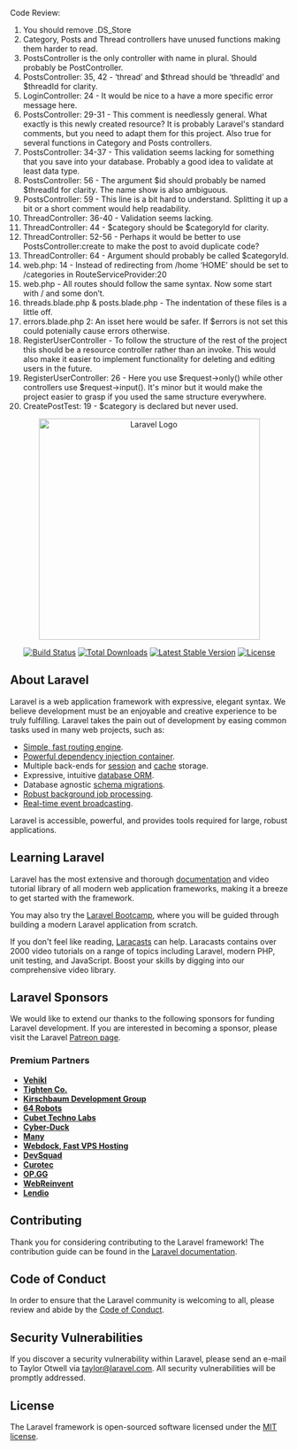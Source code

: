 Code Review:
1. You should remove .DS_Store
2. Category, Posts and Thread controllers have unused functions making them harder to read.
3. PostsController is the only controller with name in plural. Should probably be PostController.
4. PostsController: 35, 42 - ‘thread’ and $thread should be ‘threadId’ and $threadId for clarity.
5. LoginController: 24 - It would be nice to a have a more specific error message here.
6. PostsController: 29-31 - This comment is needlessly general.  What exactly is this newly created resource? It is probably Laravel's standard comments, but you need to adapt them for this project. Also true for several functions in Category and Posts controllers.
7. PostsController: 34-37 - This validation seems lacking for something that you save into your database. Probably a good idea to validate at least data type.
8. PostsController: 56 - The argument $id should probably be named $threadId for clarity. The name show is also ambiguous.
9. PostsController: 59 - This line is a bit hard to understand. Splitting it up a bit or a short comment would help readability.
10. ThreadController: 36-40 - Validation seems lacking.
11. ThreadController: 44 - $category should be $categoryId for clarity.
12. ThreadController: 52-56 - Perhaps it would be better to use PostsController:create to make the post to avoid duplicate code?
13. ThreadController: 64 - Argument should probably be called $categoryId.
14. web.php: 14 - Instead of redirecting from /home ‘HOME’ should be set to /categories in RouteServiceProvider:20
15. web.php - All routes should follow the same syntax. Now some start with / and some don’t. 
16. threads.blade.php & posts.blade.php - The indentation of these files is a little off.
17. errors.blade.php 2: An isset here would be safer. If $errors is not set this could potenially cause errors otherwise.
18. RegisterUserController - To follow the structure of the rest of the project this should be a resource controller rather than an invoke. This would also make it easier to implement functionality for deleting and editing users in the future.
19. RegisterUserController: 26 - Here you use $request->only() while other controllers use $request->input(). It's minor but it would make the project easier to grasp if you used the same structure everywhere.
20. CreatePostTest: 19 - $category is declared but never used.








<p align="center"><a href="https://laravel.com" target="_blank"><img src="https://raw.githubusercontent.com/laravel/art/master/logo-lockup/5%20SVG/2%20CMYK/1%20Full%20Color/laravel-logolockup-cmyk-red.svg" width="400" alt="Laravel Logo"></a></p>

<p align="center">
<a href="https://github.com/laravel/framework/actions"><img src="https://github.com/laravel/framework/workflows/tests/badge.svg" alt="Build Status"></a>
<a href="https://packagist.org/packages/laravel/framework"><img src="https://img.shields.io/packagist/dt/laravel/framework" alt="Total Downloads"></a>
<a href="https://packagist.org/packages/laravel/framework"><img src="https://img.shields.io/packagist/v/laravel/framework" alt="Latest Stable Version"></a>
<a href="https://packagist.org/packages/laravel/framework"><img src="https://img.shields.io/packagist/l/laravel/framework" alt="License"></a>
</p>

## About Laravel

Laravel is a web application framework with expressive, elegant syntax. We believe development must be an enjoyable and creative experience to be truly fulfilling. Laravel takes the pain out of development by easing common tasks used in many web projects, such as:

-   [Simple, fast routing engine](https://laravel.com/docs/routing).
-   [Powerful dependency injection container](https://laravel.com/docs/container).
-   Multiple back-ends for [session](https://laravel.com/docs/session) and [cache](https://laravel.com/docs/cache) storage.
-   Expressive, intuitive [database ORM](https://laravel.com/docs/eloquent).
-   Database agnostic [schema migrations](https://laravel.com/docs/migrations).
-   [Robust background job processing](https://laravel.com/docs/queues).
-   [Real-time event broadcasting](https://laravel.com/docs/broadcasting).

Laravel is accessible, powerful, and provides tools required for large, robust applications.

## Learning Laravel

Laravel has the most extensive and thorough [documentation](https://laravel.com/docs) and video tutorial library of all modern web application frameworks, making it a breeze to get started with the framework.

You may also try the [Laravel Bootcamp](https://bootcamp.laravel.com), where you will be guided through building a modern Laravel application from scratch.

If you don't feel like reading, [Laracasts](https://laracasts.com) can help. Laracasts contains over 2000 video tutorials on a range of topics including Laravel, modern PHP, unit testing, and JavaScript. Boost your skills by digging into our comprehensive video library.

## Laravel Sponsors

We would like to extend our thanks to the following sponsors for funding Laravel development. If you are interested in becoming a sponsor, please visit the Laravel [Patreon page](https://patreon.com/taylorotwell).

### Premium Partners

-   **[Vehikl](https://vehikl.com/)**
-   **[Tighten Co.](https://tighten.co)**
-   **[Kirschbaum Development Group](https://kirschbaumdevelopment.com)**
-   **[64 Robots](https://64robots.com)**
-   **[Cubet Techno Labs](https://cubettech.com)**
-   **[Cyber-Duck](https://cyber-duck.co.uk)**
-   **[Many](https://www.many.co.uk)**
-   **[Webdock, Fast VPS Hosting](https://www.webdock.io/en)**
-   **[DevSquad](https://devsquad.com)**
-   **[Curotec](https://www.curotec.com/services/technologies/laravel/)**
-   **[OP.GG](https://op.gg)**
-   **[WebReinvent](https://webreinvent.com/?utm_source=laravel&utm_medium=github&utm_campaign=patreon-sponsors)**
-   **[Lendio](https://lendio.com)**

## Contributing

Thank you for considering contributing to the Laravel framework! The contribution guide can be found in the [Laravel documentation](https://laravel.com/docs/contributions).

## Code of Conduct

In order to ensure that the Laravel community is welcoming to all, please review and abide by the [Code of Conduct](https://laravel.com/docs/contributions#code-of-conduct).

## Security Vulnerabilities

If you discover a security vulnerability within Laravel, please send an e-mail to Taylor Otwell via [taylor@laravel.com](mailto:taylor@laravel.com). All security vulnerabilities will be promptly addressed.

## License

The Laravel framework is open-sourced software licensed under the [MIT license](https://opensource.org/licenses/MIT).
